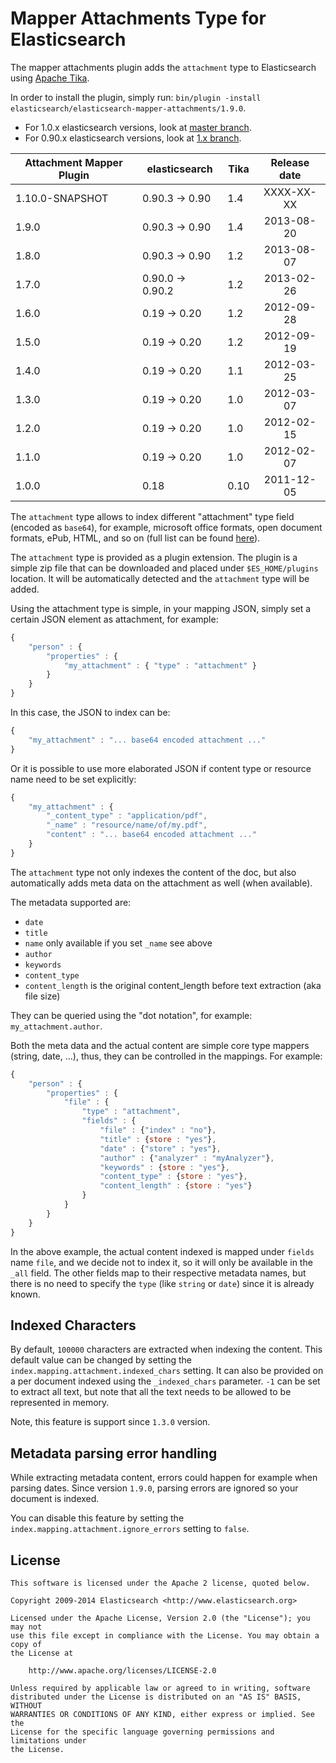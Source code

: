 Mapper Attachments Type for Elasticsearch
=========================================

The mapper attachments plugin adds the `attachment` type to Elasticsearch using [Apache Tika](http://lucene.apache.org/tika/).

In order to install the plugin, simply run: `bin/plugin -install elasticsearch/elasticsearch-mapper-attachments/1.9.0`.

* For 1.0.x elasticsearch versions, look at [master branch](https://github.com/elasticsearch/elasticsearch-mapper-attachments/tree/master).
* For 0.90.x elasticsearch versions, look at [1.x branch](https://github.com/elasticsearch/elasticsearch-mapper-attachments/tree/1.x).


|   Attachment Mapper Plugin  | elasticsearch         |  Tika  | Release date |
|-----------------------------|-----------------------|--------|:------------:|
| 1.10.0-SNAPSHOT             | 0.90.3 -> 0.90        |  1.4   |  XXXX-XX-XX  |
| 1.9.0                       | 0.90.3 -> 0.90        |  1.4   |  2013-08-20  |
| 1.8.0                       | 0.90.3 -> 0.90        |  1.2   |  2013-08-07  |
| 1.7.0                       | 0.90.0 -> 0.90.2      |  1.2   |  2013-02-26  |
| 1.6.0                       | 0.19 -> 0.20          |  1.2   |  2012-09-28  |
| 1.5.0                       | 0.19 -> 0.20          |  1.2   |  2012-09-19  |
| 1.4.0                       | 0.19 -> 0.20          |  1.1   |  2012-03-25  |
| 1.3.0                       | 0.19 -> 0.20          |  1.0   |  2012-03-07  |
| 1.2.0                       | 0.19 -> 0.20          |  1.0   |  2012-02-15  |
| 1.1.0                       | 0.19 -> 0.20          |  1.0   |  2012-02-07  |
| 1.0.0                       | 0.18                  |  0.10  |  2011-12-05  |


The `attachment` type allows to index different "attachment" type field (encoded as `base64`), for example,
microsoft office formats, open document formats, ePub, HTML, and so on (full list can be found [here](http://tika.apache.org/1.4/formats.html)).

The `attachment` type is provided as a plugin extension. The plugin is a simple zip file that can be downloaded and placed under `$ES_HOME/plugins` location. It will be automatically detected and the `attachment` type will be added.

Using the attachment type is simple, in your mapping JSON, simply set a certain JSON element as attachment, for example:

```javascript
{
    "person" : {
        "properties" : {
            "my_attachment" : { "type" : "attachment" }
        }
    }
}
```

In this case, the JSON to index can be:

```javascript
{
    "my_attachment" : "... base64 encoded attachment ..."
}
```

Or it is possible to use more elaborated JSON if content type or resource name need to be set explicitly:

```javascript
{
    "my_attachment" : {
        "_content_type" : "application/pdf",
        "_name" : "resource/name/of/my.pdf",
        "content" : "... base64 encoded attachment ..."
    }
}
```

The `attachment` type not only indexes the content of the doc, but also automatically adds meta data on the attachment as well (when available).

The metadata supported are:

* `date`
* `title`
* `name` only available if you set `_name` see above
* `author`
* `keywords`
* `content_type`
* `content_length` is the original content_length before text extraction (aka file size)

They can be queried using the "dot notation", for example: `my_attachment.author`.

Both the meta data and the actual content are simple core type mappers (string, date, ...), thus, they can be controlled in the mappings. For example:

```javascript
{
    "person" : {
        "properties" : {
            "file" : {
                "type" : "attachment",
                "fields" : {
                    "file" : {"index" : "no"},
                    "title" : {store : "yes"},
                    "date" : {"store" : "yes"},
                    "author" : {"analyzer" : "myAnalyzer"},
                    "keywords" : {store : "yes"},
                    "content_type" : {store : "yes"},
                    "content_length" : {store : "yes"}
                }
            }
        }
    }
}
```

In the above example, the actual content indexed is mapped under `fields` name `file`, and we decide not to index it, so it will only be available in the `_all` field. The other fields map to their respective metadata names, but there is no need to specify the `type` (like `string` or `date`) since it is already known.

Indexed Characters
------------------

By default, `100000` characters are extracted when indexing the content. This default value can be changed by setting the `index.mapping.attachment.indexed_chars` setting. It can also be provided on a per document indexed using the `_indexed_chars` parameter. `-1` can be set to extract all text, but note that all the text needs to be allowed to be represented in memory.

Note, this feature is support since `1.3.0` version.

Metadata parsing error handling
-------------------------------

While extracting metadata content, errors could happen for example when parsing dates.
Since version `1.9.0`, parsing errors are ignored so your document is indexed.

You can disable this feature by setting the `index.mapping.attachment.ignore_errors` setting to `false`.

License
-------

    This software is licensed under the Apache 2 license, quoted below.

    Copyright 2009-2014 Elasticsearch <http://www.elasticsearch.org>

    Licensed under the Apache License, Version 2.0 (the "License"); you may not
    use this file except in compliance with the License. You may obtain a copy of
    the License at

        http://www.apache.org/licenses/LICENSE-2.0

    Unless required by applicable law or agreed to in writing, software
    distributed under the License is distributed on an "AS IS" BASIS, WITHOUT
    WARRANTIES OR CONDITIONS OF ANY KIND, either express or implied. See the
    License for the specific language governing permissions and limitations under
    the License.
